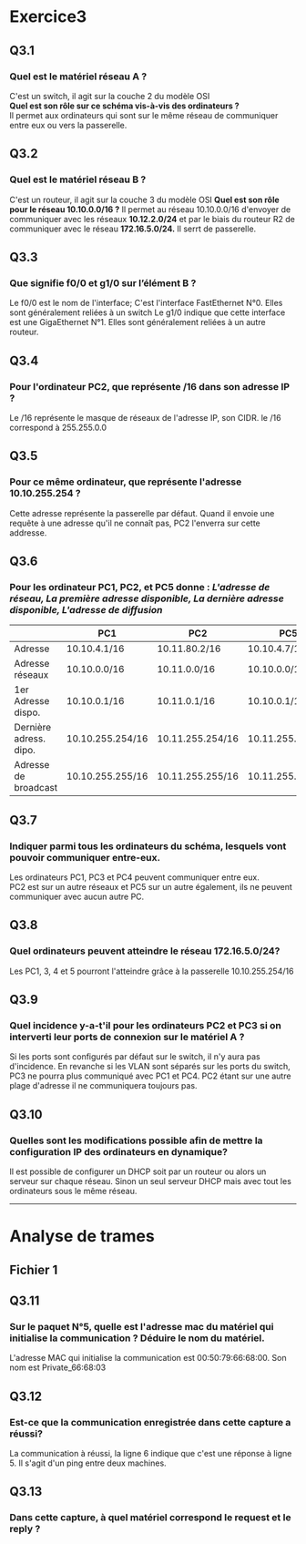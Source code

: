 # **Exercice3**

## **Q3.1**
### **Quel est le matériel réseau A ?**
C'est un switch, il agit sur la couche 2 du modèle OSI  
**Quel est son rôle sur ce schéma vis-à-vis des ordinateurs ?**  
Il permet aux ordinateurs qui sont sur le même réseau de communiquer entre eux ou vers la passerelle.  

## **Q3.2**
### **Quel est le matériel réseau B ?**
C'est un routeur, il agit sur la couche 3 du modèle OSI
**Quel est son rôle pour le réseau 10.10.0.0/16 ?**
Il permet au réseau 10.10.0.0/16 d'envoyer de communiquer avec les réseaux **10.12.2.0/24** et par le biais du routeur R2 de communiquer avec le réseau **172.16.5.0/24.** Il serrt de passerelle.

## **Q3.3**
### **Que signifie f0/0 et g1/0 sur l’élément B ?**  
Le f0/0 est le nom de l'interface; C'est l'interface FastEthernet N°0. Elles sont généralement reliées à un switch
Le g1/0 indique que cette interface est une GigaEthernet N°1. Elles sont généralement reliées à un autre routeur.

## **Q3.4**
### **Pour l'ordinateur PC2, que représente /16 dans son adresse IP ?**
Le /16 représente le masque de réseaux de l'adresse IP, son CIDR. le /16 correspond à 255.255.0.0

## **Q3.5**
### **Pour ce même ordinateur, que représente l'adresse 10.10.255.254 ?**
Cette adresse représente la passerelle par défaut. Quand il envoie une requête à une adresse qu'il ne connaît pas, PC2 l'enverra sur cette addresse.

## **Q3.6**
### **Pour les ordinateur PC1, PC2, et PC5 donne** : _L'adresse de réseau, La première adresse disponible, La dernière adresse disponible, L'adresse de diffusion_
| | PC1 | PC2 | PC5|  
|--|--|-|---|
| Adresse | 10.10.4.1/16| 10.11.80.2/16 | 10.10.4.7/15 |
| Adresse réseaux | 10.10.0.0/16| 10.11.0.0/16 | 10.10.0.0/15|
| 1er Adresse dispo.| 10.10.0.1/16 | 10.11.0.1/16 | 10.10.0.1/15|
| Dernière adress. dipo.| 10.10.255.254/16| 10.11.255.254/16| 10.11.255.254/15|
| Adresse de broadcast | 10.10.255.255/16 | 10.11.255.255/16 | 10.11.255.255/15|


## **Q3.7**
### **Indiquer parmi tous les ordinateurs du schéma, lesquels vont pouvoir communiquer entre-eux.**

Les ordinateurs PC1, PC3 et PC4 peuvent communiquer entre eux.  
PC2 est sur un autre réseaux et  PC5 sur un autre également, ils ne peuvent communiquer avec aucun autre PC.

## **Q3.8**
### **Quel ordinateurs peuvent atteindre le réseau 172.16.5.0/24?**
Les PC1, 3, 4 et 5 pourront l'atteindre grâce à la passerelle 10.10.255.254/16

## **Q3.9**
### **Quel incidence y-a-t'il pour les ordinateurs PC2 et PC3 si on interverti leur ports de connexion sur le matériel A ?**
Si les ports sont configurés par défaut sur le switch, il n'y aura pas d'incidence.
En revanche si les VLAN sont séparés sur les ports du switch, PC3 ne pourra plus communiqué avec PC1 et PC4. PC2 étant sur une autre plage d'adresse il ne communiquera toujours pas.

## **Q3.10**
### **Quelles sont les modifications possible afin de mettre la configuration IP des ordinateurs en dynamique?** 
Il est possible de configurer un DHCP soit par un routeur ou alors un serveur sur chaque réseau.
Sinon un seul serveur DHCP mais avec tout les ordinateurs sous le même réseau.
________________________
# **Analyse de trames**
## **Fichier 1**  
## **Q3.11**
### **Sur le paquet N°5, quelle est l'adresse mac du matériel qui initialise la communication ? Déduire le nom du matériel.**
L'adresse MAC qui initialise la communication est 00:50:79:66:68:00. Son nom est Private_66:68:03   

## **Q3.12**
### **Est-ce que la communication enregistrée dans cette capture a réussi?**
La communication à réussi, la ligne 6 indique que c'est une réponse à ligne 5. Il s'agit d'un ping entre deux machines.

## **Q3.13**
### **Dans cette capture, à quel matériel correspond le request et le reply ?**



